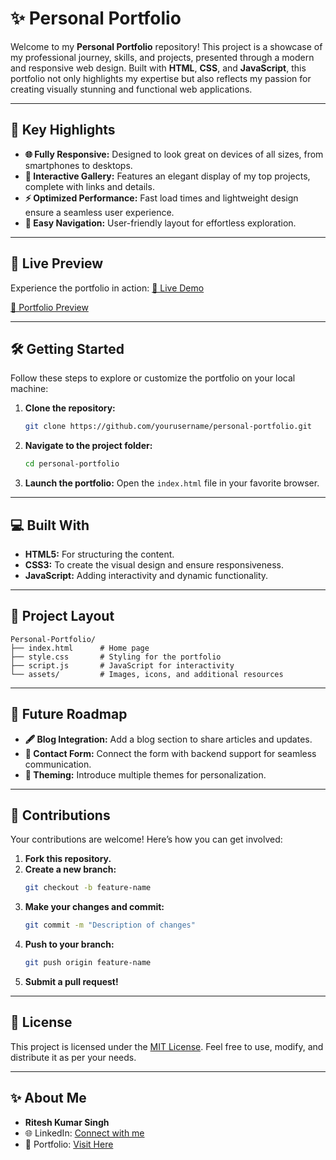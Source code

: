 # ✨ Personal Portfolio

Welcome to my **Personal Portfolio** repository! This project is a showcase of my professional journey, skills, and projects, presented through a modern and responsive web design. Built with **HTML**, **CSS**, and **JavaScript**, this portfolio not only highlights my expertise but also reflects my passion for creating visually stunning and functional web applications.

---

## 🌟 Key Highlights

- **🌐 Fully Responsive:** Designed to look great on devices of all sizes, from smartphones to desktops.
- **🎯 Interactive Gallery:** Features an elegant display of my top projects, complete with links and details.
- **⚡ Optimized Performance:** Fast load times and lightweight design ensure a seamless user experience.
- **🔗 Easy Navigation:** User-friendly layout for effortless exploration.

---

## 🎥 Live Preview

Experience the portfolio in action: [🔗 Live Demo](https://riteshsinghcs.github.io/My-Personal-Portfolio/) 

[🌟 Portfolio Preview](https://i.postimg.cc/PfVvZyzS/Screenshot-2025-01-17-005154.png) 

---

## 🛠️ Getting Started

Follow these steps to explore or customize the portfolio on your local machine:

1. **Clone the repository:**
   ```bash
   git clone https://github.com/yourusername/personal-portfolio.git
   ```

2. **Navigate to the project folder:**
   ```bash
   cd personal-portfolio
   ```

3. **Launch the portfolio:**
   Open the `index.html` file in your favorite browser.

---

## 💻 Built With

- **HTML5:** For structuring the content.
- **CSS3:** To create the visual design and ensure responsiveness.
- **JavaScript:** Adding interactivity and dynamic functionality.

---

## 📁 Project Layout

```
Personal-Portfolio/
├── index.html      # Home page
├── style.css       # Styling for the portfolio
├── script.js       # JavaScript for interactivity
└── assets/         # Images, icons, and additional resources
```

---

## 🚀 Future Roadmap

- **🖋️ Blog Integration:** Add a blog section to share articles and updates.
- **📧 Contact Form:** Connect the form with backend support for seamless communication.
- **🎨 Theming:** Introduce multiple themes for personalization.

---

## 🤝 Contributions

Your contributions are welcome! Here’s how you can get involved:

1. **Fork this repository.**
2. **Create a new branch:**
   ```bash
   git checkout -b feature-name
   ```
3. **Make your changes and commit:**
   ```bash
   git commit -m "Description of changes"
   ```
4. **Push to your branch:**
   ```bash
   git push origin feature-name
   ```
5. **Submit a pull request!**

---

## 📜 License

This project is licensed under the [MIT License](LICENSE). Feel free to use, modify, and distribute it as per your needs.

---

## ✨ About Me

- **Ritesh Kumar Singh**
- 🌐 LinkedIn: [Connect with me](https://www.linkedin.com/in/riteshkumarsinghcs/)
- 🌟 Portfolio: [Visit Here](#)

